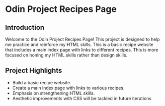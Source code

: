 # Odin Project Recipes Page

## Introduction

Welcome to the Odin Project Recipes Page! This project is designed to help me practice and reinforce my HTML skills. This is a basic recipe website that includes a main index page with links to different recipes. This is more focused on honing my HTML skills rather than design skills.
## Project Highlights

- Build a basic recipe website.
- Create a main index page with links to various recipes.
- Emphasis on strengthening HTML skills.
- Aesthetic improvements with CSS will be tackled in future iterations.
